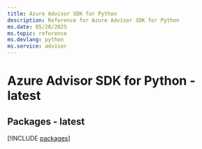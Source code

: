 ```yaml
---
title: Azure Advisor SDK for Python
description: Reference for Azure Advisor SDK for Python
ms.date: 05/28/2025
ms.topic: reference
ms.devlang: python
ms.service: advisor
---
```

# Azure Advisor SDK for Python - latest
## Packages - latest
[!INCLUDE [packages](advisor-index.md)]